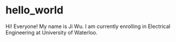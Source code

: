 # hello_world

Hi! Everyone!
My name is Ji Wu.
I am currently enrolling in Electrical Engineering at University of Waterloo. 
